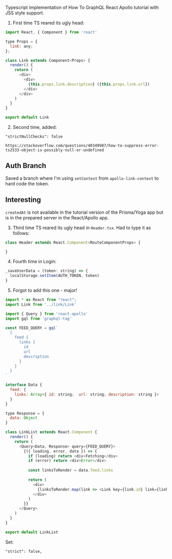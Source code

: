 Typescript implementation of How To GraphQL React Apollo tutorial with JSS style support.

1. First time TS reared its ugly head:

```js
import React, { Component } from 'react'

type Props = {
  link: any;
};

class Link extends Component<Props> {
  render() {
    return (
      <div>
        <div>
          {this.props.link.description} ({this.props.link.url})
        </div>
      </div>
    )
  }
}

export default Link
```

2. Second time, added:

`"strictNullChecks": false`

`https://stackoverflow.com/questions/40349987/how-to-suppress-error-ts2533-object-is-possibly-null-or-undefined`

## Auth Branch 

Saved a branch where I'm using `setContext` from `apollo-link-context` to hard code the token.

## Interesting

`createdAt` is not available in the tutorial version of the Prisma/Yoga app but is in the prepared server in the React/Apollo app.

3. Third time TS reared its ugly head in `Header.tsx`. Had to type it as follows:

```js
class Header extends React.Component<RouteComponentProps> {

}
```

4. Fourth time in Login:

```js
_saveUserData = (token: string) => {
  localStorage.setItem(AUTH_TOKEN, token)
}
```

5. Forgot to add this one - major!

```js
import * as React from "react";
import Link from '../link/Link'

import { Query } from 'react-apollo'
import gql from 'graphql-tag'

const FEED_QUERY = gql`
  {
    feed {
      links {
        id
        url
        description
      }
    }
  }
`

interface Data {
  feed: {
    links: Array<{ id: string;  url: string; description: string }>
  }
}

type Response = {
  data: Object
}

class LinkList extends React.Component {
  render() {
    return (
      <Query<Data, Response> query={FEED_QUERY}>
        {({ loading, error, data }) => {
          if (loading) return <div>Fetching</div>
          if (error) return <div>Error</div>
    
          const linksToRender = data.feed.links
    
          return (
            <div>
              {linksToRender.map(link => <Link key={link.id} link={link} />)}
            </div>
          )
        }}
      </Query>
    )
  }
}

export default LinkList
```

Set:

`"strict": false,`